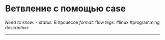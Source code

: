 # Ветвление с помощью case
*Need to know:* -
*status:* В процессе
*format:* flow
*tegs:* #linux #programming
*description:*

---